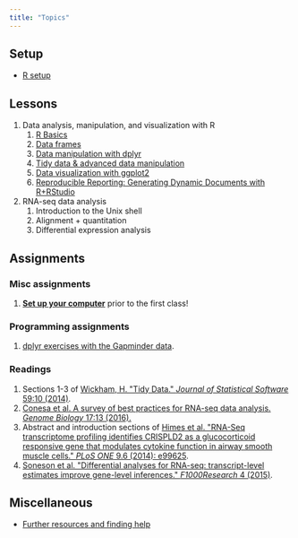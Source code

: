 ```yaml
---
title: "Topics"
---
```


## Setup

- [R setup](setup-r.html)
<!-- - Unix shell + RNA-seq setup -->

## Lessons

1. Data analysis, manipulation, and visualization with R
    1. [R Basics](r-basics.html)
    1. [Data frames](r-dataframes.html)
    1. [Data manipulation with dplyr](r-dplyr.html)
    1. [Tidy data & advanced data manipulation](r-tidy.html)
    1. [Data visualization with ggplot2](r-ggplot2.html)
    1. [Reproducible Reporting: Generating Dynamic Documents with R+RStudio](r-repres.html)
1. RNA-seq data analysis
    1. Introduction to the Unix shell
    1. Alignment + quantitation
    1. Differential expression analysis

## Assignments

### Misc assignments

1. [**Set up your computer**](setup-r.html) prior to the first class!

### Programming assignments

1. [dplyr exercises with the Gapminder data](r-hw-dplyr.html).

### Readings

1. Sections 1-3 of [Wickham, H. "Tidy Data." _Journal of Statistical Software_ 59:10 (2014)](http://www.jstatsoft.org/article/view/v059i10/v59i10.pdf).
1. [Conesa et al. A survey of best practices for RNA-seq data analysis. _Genome Biology_ 17:13 (2016).](http://genomebiology.biomedcentral.com/articles/10.1186/s13059-016-0881-8)
1. Abstract and introduction sections of [Himes et al. "RNA-Seq transcriptome profiling identifies CRISPLD2 as a glucocorticoid responsive gene that modulates cytokine function in airway smooth muscle cells." _PLoS ONE_ 9.6 (2014): e99625](http://journals.plos.org/plosone/article?id=10.1371/journal.pone.0099625).
1. [Soneson et al. "Differential analyses for RNA-seq: transcript-level estimates improve gene-level inferences." _F1000Research_ 4 (2015)](http://f1000research.com/articles/4-1521/v1).

## Miscellaneous

- [Further resources and finding help](help.html)